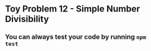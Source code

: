 # Toy Problem 12 - Simple Number Divisibility

## You can always test your code by running `npm test`
